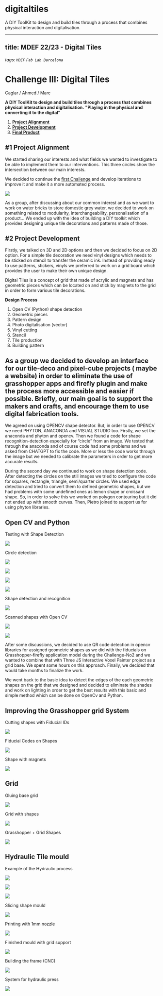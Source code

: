 # digitaltiles
A DIY ToolKit to design and build tiles through a process that combines physical interaction and digitalisation.

---
title: MDEF 22/23 - Digital Tiles
---

###### tags: `MDEF` `Fab Lab Barcelona`


Challenge III: Digital Tiles
==========================================
Caglar / Ahmed / Marc

**A DIY ToolKit to design and build tiles through a process that combines physical interaction and digitalisation.**
**"Playing in the physical and converting it to the digital"**

1. [**Project Alignment**](#1-Project-alignment)
2. [**Project Development**](#2-Project-development)
3. [**Final Product**](#3-Rethink-and-reconnect)

## #1 Project Alignment

We started sharing our interests and what fields we wanted to investigate to be able to implement them to our interventions. This three circles show the intersection between our main interests.

We decided to continue the [first Challenge](https://github.com/paresmarc/tiledeco) and develop iterations to improve it and make it a more automated process.

![](images/tiledeco.jpg)

As a group, after discussing about our common interest and as we want to work on water bricks to store domestic grey water, we decided to work on something related to modularity, interchangeability, personalisation of a product… We ended up with the idea of building a DIY toolkit which provides designing unique tile decorations and patterns made of those.


## #2 Project Development

Firstly, we talked on 3D and 2D options and then we decided to focus on 2D option. For a simple tile decoration we need vinyl designs which needs to be sticked on stencil to transfer the ceramic ink. Instead of providing ready to use patterns, stickers, vinyls we preferred to work on a grid board which provides the user to make their own unique design.

Digital Tiles is a concept of grid that made of acrylic and magnets and has geometric pieces which can be located on and stick by magnets to the grid in order to form various tile decorations.

**Design Process**
1. Open CV (Python) shape detection
2. Geometric pieces
3. Pattern design
4. Photo digitalisation (vector)
5. Vinyl cutting
6. Stencil
7. Tile production
8. Building pattern

## As a group we decided to develop an interface for our tile-deco and pixel-cube  projects ( maybe a website) in order to eliminate the use of grasshopper apps  and firefly plugin and make the process more accessible and easier if possible. Briefly, our main goal is to support the makers and crafts, and encourage them to use digital fabrication tools.

We agreed on using OPENCV shape detector. But, in order to use OPENCV we need PHYTON, ANACONDA and VISUAL STUDIO too. Firstly, we set the anaconda and phyton and opencv. Then we found a code for shape recognition-detection especially for “circle” from an image. We tested that through the anaconda and of course code had some problems and we asked from CHATGPT to fix the code. More or less the code works through the image but we needed to calibrate the parameters in order to get more accurate results. 

During the second day we continued to work on shape detection code. After detecting the circles on the still images we tried to configure the code for squares, rectangle, triangle, semi/quarter circles. We used edge detection and tried to convert them to defined geometric shapes, but we had problems with some undefined ones as lemon shape or croissant shape. So, in order to solve this we worked on polygon contouring but it did not ended up with smooth curves. Then, Pietro joined to support us for using phyton libraries. 

## Open CV and Python

Testing with Shape Detection

![](images/code.jpg)

Circle detection

![](images/circles.jpg)

![](images/coinsss.jpg)

![](images/coins.gif)

![](images/python.jpg)

Shape detection and recognition

![](images/detect.gif)

Scanned shapes with Open CV

![](images/scan.jpg)

![](images/detection.jpg)

After some discussions, we decided to use QR code detection in opencv libraries for assigned geometric shapes as we did with the fiducials on Grasshopper-firefly application model during the Challenge-No2 and we wanted to combine that with Three JS Interactive Voxel Painter project as a grid base. We spent some hours on this approach. Finally, we decided that would take months to finalize the work. 

We went back to the basic idea to detect the edges of the each geometric shapes on the grid that we designed and decided to eliminate the shades and work on lighting in order to get the best results with this basic and simple method which can be done on OpenCv and Python.


## Improving the Grasshopper grid System

Cutting shapes with Fiducial IDs

![](images/laser.gif)

Fiducial Codes on Shapes

![](images/fidu.jpg)

Shape with magnets

![](images/shape.jpg)

## Grid

Gluing base grid

![](images/grid.jpg)

Grid with shapes

![](images/system.jpg)

Grasshopper + Grid Shapes

![](images/final.jpg)

## Hydraulic Tile mould

Example of the Hydraulic process

![](images/m1.png)

![](images/m2.png)

![](images/m3.png)

Slicing shape mould

![](images/cura.jpg)

Printing with 1mm nozzle

![](images/print.gif)

Finished mould with grid support

![](images/mould.jpg)

Building the frame (CNC)

![](images/frame.gif)

System for hydraulic press

![](images/hydra.gif)
